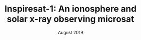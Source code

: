 ---
title: "Inspiresat-1: An ionosphere and solar x-ray observing microsat"
collection: publications
permalink: /publication/2010-10-01-paper-title-number-2
date: August 2019
venue: '33rd Annual AIAA/USU Small Satellite Conference'
paperurl: 'https://digitalcommons.usu.edu/smallsat/2019/all2019/93/'
---